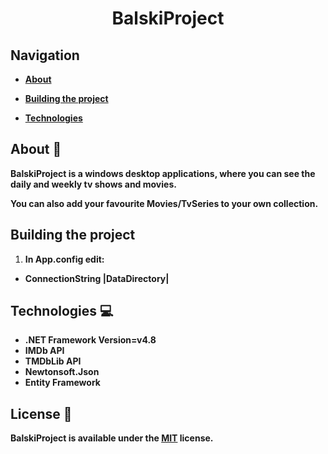 # <div align="center">BalskiProject</div>

## Navigation

- **[About](#about)**

- **[Building the project](#building-the-project)**

- **[Technologies](#technologies)**

## About 📝

**BalskiProject is a windows desktop applications, where you can see the daily and weekly tv shows and movies.**

**You can also add your favourite Movies/TvSeries to your own collection.**

## Building the project

1. **In App.config edit:**

- **ConnectionString |DataDirectory|**

## Technologies 💻
- **.NET Framework Version=v4.8**
- **IMDb API**
- **TMDbLib API**
- **Newtonsoft.Json**
- **Entity Framework**

## License 📃
**BalskiProject is available under the <a href="https://en.wikipedia.org/wiki/MIT_License">MIT</a> license.**
